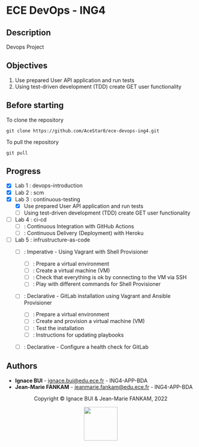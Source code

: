# ECE DevOps - ING4

## Description

Devops Project 

## Objectives

1. Use prepared User API application and run tests
2. Using test-driven development (TDD) create GET user functionality

## Before starting

To clone the repository
```
git clone https://github.com/AceStar0/ece-devops-ing4.git
```

To pull the repository
```
git pull
```

## Progress

- [X] Lab 1 : devops-introduction
- [X] Lab 2 : scm
- [X] Lab 3 : continuous-testing
  - [X] Use prepared User API application and run tests
  - [ ] Using test-driven development (TDD) create GET user functionality
- [ ] Lab 4 : ci-cd  
  - [ ] : Continuous Integration with GitHub Actions
  - [ ] : Continuous Delivery (Deployment) with Heroku
- [ ] Lab 5 : infrustructure-as-code
  - [ ] : Imperative - Using Vagrant with Shell Provisioner
    - [ ] : Prepare a virtual environment
    - [ ] : Create a virtual machine (VM)
    - [ ] : Check that everything is ok by connecting to the VM via SSH
    - [ ] : Play with different commands for Shell Provisioner
  - [ ] : Declarative - GitLab installation using Vagrant and Ansible Provisioner
    - [ ] : Prepare a virtual environment
    - [ ] : Create and provision a virtual machine (VM)
    - [ ] : Test the installation
    - [ ] : Instructions for updating playbooks
  - [ ] : Declarative - Configure a health check for GitLab



## Authors
- **Ignace BUI** - <ignace.bui@edu.ece.fr> - ING4-APP-BDA
- **Jean-Marie FANKAM** - <jeanmarie.fankam@edu.ece.fr> - ING4-APP-BDA

<footer>
  <center>
    <p>
    Copyright © Ignace BUI &  Jean-Marie FANKAM, 2022
    </p>
    <img src="https://ecole.ece.fr/wp-content/uploads/sites/3/2021/11/ECE_LOGO_2021_web1-1.jpg.webp" height=90">
  </center>
</footer>
